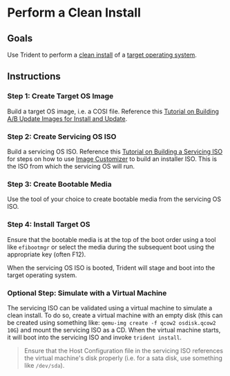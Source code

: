 
# Perform a Clean Install

## Goals

Use Trident to perform a [clean install](../Reference/Glossary.md#clean-install)
of a [target operating system](../Reference/Glossary.md#target-os).

## Instructions

### Step 1: Create Target OS Image

Build a target OS image, i.e. a COSI file. Reference this [Tutorial on Building
A/B Update Images for Install and
Update](../Tutorials/Building-AB-Update-Images-for-Install-and-Update.md).

### Step 2: Create Servicing OS ISO

Build a servicing OS ISO. Reference this [Tutorial on Building a Servicing
ISO](../Tutorials/Building-a-Servicing-ISO.md) for steps on how to use [Image
Customizer](https://microsoft.github.io/azure-linux-image-tools/imagecustomizer/README.html)
to build an installer ISO. This is the ISO from which the servicing OS will run.

### Step 3: Create Bootable Media

Use the tool of your choice to create bootable media from the servicing OS ISO.

### Step 4: Install Target OS

Ensure that the bootable media is at the top of the boot order using a tool like
`efibootmgr` or select the media during the subsequent boot using the
appropriate key (often F12).

When the servicing OS ISO is booted, Trident will stage and boot into the target
operating system.

### Optional Step: Simulate with a Virtual Machine

The servicing ISO can be validated using a virtual machine to simulate a clean
install. To do so, create a virtual machine with an empty disk (this can be
created using something like: `qemu-img create -f qcow2 osdisk.qcow2 10G`) and
mount the servicing ISO as a CD. When the virtual machine starts, it will boot
into the servicing ISO and invoke `trident install`.

> Ensure that the Host Configuration file in the servicing ISO references the
> virtual machine's disk properly (i.e. for a sata disk, use something like
> `/dev/sda`).
